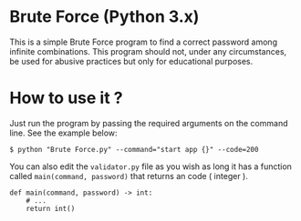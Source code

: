# Brute Force (Python 3.x)

This is a simple Brute Force program to find a correct password among infinite combinations. This program should not, 
under any circumstances, be used for abusive practices but only for educational purposes.

# How to use it ?

Just run the program by passing the required arguments on the command line. See the example below:

```
$ python "Brute Force.py" --command="start app {}" --code=200 
```

You can also edit the `validator.py` file as you wish as long it has a function called `main(command, password)` that 
returns an code ( integer ). 

```
def main(command, password) -> int:
    # ...
    return int()
```
